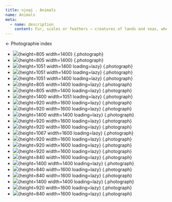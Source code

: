 ```yaml
---
title: njoqi · Animals
name: Animals
meta:
  - name: description
    content: Fur, scales or feathers — creatures of lands and seas, whenever I manage to spot and approach them.
---
```


<p>
  <router-link to="/projects/photographie">
    ← Photographie index
  </router-link>
</p>

<ArticleHeader v-bind="frontmatter" />

- ![](/assets/images/projects/photographie/animals/24.jpg){height=805 width=1400} {.photograph}
- ![](/assets/images/projects/photographie/animals/23.jpg){height=805 width=1400} {.photograph}
- ![](/assets/images/projects/photographie/animals/22.jpg){height=1051 width=1400 loading=lazy} {.photograph}
- ![](/assets/images/projects/photographie/animals/21.jpg){height=1051 width=1400 loading=lazy} {.photograph}
- ![](/assets/images/projects/photographie/animals/20.jpg){height=1051 width=1400 loading=lazy} {.photograph}
- ![](/assets/images/projects/photographie/animals/19.jpg){height=805 width=1400 loading=lazy} {.photograph}
- ![](/assets/images/projects/photographie/animals/18.jpg){height=805 width=1400 loading=lazy} {.photograph}
- ![](/assets/images/projects/photographie/animals/17.jpg){height=1400 width=1051 loading=lazy} {.photograph}
- ![](/assets/images/projects/photographie/animals/16.jpg){height=920 width=1600 loading=lazy} {.photograph}
- ![](/assets/images/projects/photographie/animals/15.jpg){height=920 width=1600 loading=lazy} {.photograph}
- ![](/assets/images/projects/photographie/animals/14.jpg){height=1400 width=1400 loading=lazy} {.photograph}
- ![](/assets/images/projects/photographie/animals/13.jpg){height=920 width=1600 loading=lazy} {.photograph}
- ![](/assets/images/projects/photographie/animals/12.jpg){height=920 width=1600 loading=lazy} {.photograph}
- ![](/assets/images/projects/photographie/animals/11.jpg){height=1067 width=1600 loading=lazy} {.photograph}
- ![](/assets/images/projects/photographie/animals/10.jpg){height=920 width=1600 loading=lazy} {.photograph}
- ![](/assets/images/projects/photographie/animals/09.jpg){height=920 width=1600 loading=lazy} {.photograph}
- ![](/assets/images/projects/photographie/animals/08.jpg){height=920 width=1600 loading=lazy} {.photograph}
- ![](/assets/images/projects/photographie/animals/07.jpg){height=840 width=1600 loading=lazy} {.photograph}
- ![](/assets/images/projects/photographie/animals/06.jpg){height=1400 width=1400 loading=lazy} {.photograph}
- ![](/assets/images/projects/photographie/animals/05.jpg){height=840 width=1600 loading=lazy} {.photograph}
- ![](/assets/images/projects/photographie/animals/04.jpg){height=840 width=1600 loading=lazy} {.photograph}
- ![](/assets/images/projects/photographie/animals/03.jpg){height=1400 width=1400 loading=lazy} {.photograph}
- ![](/assets/images/projects/photographie/animals/02.jpg){height=920 width=1600 loading=lazy} {.photograph}
- ![](/assets/images/projects/photographie/animals/01.jpg){height=840 width=1600 loading=lazy} {.photograph}

<script setup>
  import ArticleHeader from '../../../components/article-header.vue';
</script>